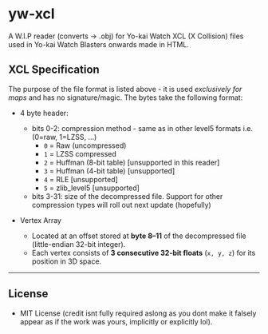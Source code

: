 # yw-xcl
A W.I.P reader (converts -> .obj) for Yo-kai Watch XCL (X Collision) files used in Yo-kai Watch Blasters onwards made in HTML.

## XCL Specification
The purpose of the file format is listed above - it is used *exclusively for maps* and has no signature/magic.
The bytes take the following format:
* 4 byte header:
   * bits 0-2: compression method - same as in other level5 formats i.e. (0=raw, 1=LZSS, ...)
     * `0` = Raw (uncompressed)
     * `1` = LZSS compressed
     * `2` = Huffman (8-bit table) \[unsupported in this reader]
     * `3` = Huffman (4-bit table) \[unsupported]
     * `4` = RLE \[unsupported]
     * `5` = zlib\_level5 \[unsupported]
   * bits 3-31: size of the decompressed file.
Support for other compression types will roll out next update (hopefully)

* Vertex Array 
  * Located at an offset stored at **byte 8–11** of the decompressed file (little-endian 32-bit integer).
  * Each vertex consists of **3 consecutive 32-bit floats** (`x, y, z`) for its position in 3D space.


<!--### 3. Triangle Array-->

<!-- does this really exist?? * Follows the vertex array. -->
<!-- * Triangles are stored as **3 consecutive 16-bit integers** (little-endian), indexing into the vertex array. -->
<!-- * Triangles referencing vertices out of bounds are ignored. -->

--- 

## License

* MIT License (credit isnt fully required aslong as you dont make it falsely appear as if the work was yours, implicitly or explicitly lol).
